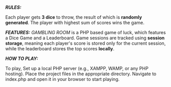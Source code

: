 ***RULES:***

Each player gets **3 dice** to throw, the result of which is **randomly generated**. The player with highest sum of scores wins the game.

***FEATURES:***
*GAMBLING ROOM* is a PHP based game of luck, which features a Dice Game and a Leaderboard.
Game sessions are tracked using **session storage**, meaning each player's score is stored only for the current session, while the leaderboard stores the top scores **locally**.


***HOW TO PLAY:***

To play, Set up a local PHP server (e.g., XAMPP, WAMP, or any PHP hosting). Place the project files in the appropriate directory. Navigate to index.php and open it in your browser to start playing.
